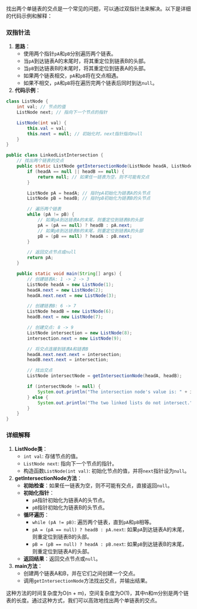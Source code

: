 找出两个单链表的交点是一个常见的问题，可以通过双指针法来解决。以下是详细的代码示例和解释：

### 双指针法

1. **思路**：
    - 使用两个指针`pA`和`pB`分别遍历两个链表。
    - 当`pA`到达链表A的末尾时，将其重定位到链表B的头部。
    - 当`pB`到达链表B的末尾时，将其重定位到链表A的头部。
    - 如果两个链表相交，`pA`和`pB`将在交点相遇。
    - 如果不相交，`pA`和`pB`将在遍历完两个链表后同时到达`null`。
2. **代码示例**：

```java
class ListNode {  
    int val; // 节点的值  
    ListNode next; // 指向下一个节点的指针  

    ListNode(int val) {  
        this.val = val;  
        this.next = null; // 初始化时，next指针指向null  
    }  
}  

public class LinkedListIntersection {  
    // 找出两个链表的交点  
    public static ListNode getIntersectionNode(ListNode headA, ListNode headB) {  
        if (headA == null || headB == null) {  
            return null; // 如果任一链表为空，则不可能有交点  
        }  

        ListNode pA = headA; // 指针pA初始化为链表A的头节点  
        ListNode pB = headB; // 指针pB初始化为链表B的头节点  

        // 遍历两个链表  
        while (pA != pB) {  
            // 如果pA到达链表A的末尾，则重定位到链表B的头部  
            pA = (pA == null) ? headB : pA.next;  
            // 如果pB到达链表B的末尾，则重定位到链表A的头部  
            pB = (pB == null) ? headA : pB.next;  
        }  

        // 返回交点节点或null  
        return pA;  
    }  

    public static void main(String[] args) {  
        // 创建链表A: 1 -> 2 -> 3  
        ListNode headA = new ListNode(1);  
        headA.next = new ListNode(2);  
        headA.next.next = new ListNode(3);  

        // 创建链表B: 6 -> 7  
        ListNode headB = new ListNode(6);  
        headB.next = new ListNode(7);  

        // 创建交点: 8 -> 9  
        ListNode intersection = new ListNode(8);  
        intersection.next = new ListNode(9);  

        // 将交点连接到链表A和链表B  
        headA.next.next.next = intersection;  
        headB.next.next = intersection;  

        // 找出交点  
        ListNode intersectNode = getIntersectionNode(headA, headB);  

        if (intersectNode != null) {  
            System.out.println("The intersection node's value is: " + intersectNode.val);  
        } else {  
            System.out.println("The two linked lists do not intersect.");  
        }  
    }  
}
```

### 详细解释

1. **ListNode类**：
    - `int val`: 存储节点的值。
    - `ListNode next`: 指向下一个节点的指针。
    - 构造函数`ListNode(int val)`: 初始化节点的值，并将`next`指针设为`null`。
2. **getIntersectionNode方法**：
    - **初始检查**：如果任一链表为空，则不可能有交点，直接返回`null`。
    - **初始化指针**：
        - `pA`指针初始化为链表A的头节点。
        - `pB`指针初始化为链表B的头节点。
    - **循环遍历**：
        - `while (pA != pB)`: 遍历两个链表，直到`pA`和`pB`相等。
        - `pA = (pA == null) ? headB : pA.next`: 如果`pA`到达链表A的末尾，则重定位到链表B的头部。
        - `pB = (pB == null) ? headA : pB.next`: 如果`pB`到达链表B的末尾，则重定位到链表A的头部。
    - **返回结果**：返回交点节点或`null`。
3. **main方法**：
    - 创建两个链表A和B，并在它们之间创建一个交点。
    - 调用`getIntersectionNode`方法找出交点，并输出结果。

这种方法的时间复杂度为O(n + m)，空间复杂度为O(1)，其中n和m分别是两个链表的长度。通过这种方式，我们可以高效地找出两个单链表的交点。
